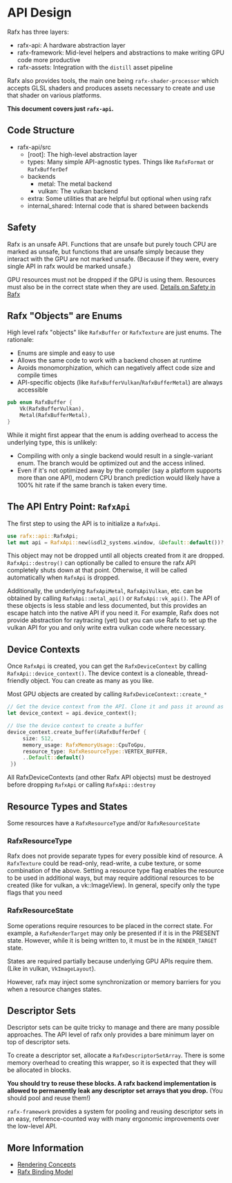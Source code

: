 # API Design

Rafx has three layers:
 * rafx-api: A hardware abstraction layer
 * rafx-framework: Mid-level helpers and abstractions to make writing GPU code more productive
 * rafx-assets: Integration with the `distill` asset pipeline

Rafx also provides tools, the main one being `rafx-shader-processor` which accepts GLSL shaders and produces assets
necessary to create and use that shader on various platforms.

**This document covers just `rafx-api`.**

## Code Structure

 * rafx-api/src
     * \[root\]: The high-level abstraction layer
     * types: Many simple API-agnostic types. Things like `RafxFormat` or `RafxBufferDef`
     * backends
        * metal: The metal backend
        * vulkan: The vulkan backend
     * extra: Some utilities that are helpful but optional when using rafx
     * internal_shared: Internal code that is shared between backends
   
## Safety

Rafx is an unsafe API. Functions that are unsafe but purely touch CPU are marked as unsafe, but functions that are
unsafe simply because they interact with the GPU are not marked unsafe. (Because if they were, every single API in rafx
would be marked unsafe.)

GPU resources must not be dropped if the GPU is using them. Resources must also be in the correct state when they are
used. [Details on Safety in Rafx](safety.md) 

## Rafx "Objects" are Enums

High level rafx "objects" like `RafxBuffer` or `RafxTexture` are just enums. The
rationale:
 * Enums are simple and easy to use
 * Allows the same code to work with a backend chosen at runtime
 * Avoids monomorphization, which can negatively affect code size and compile times
 * API-specific objects (like `RafxBufferVulkan`/`RafxBufferMetal`) are always accessible
 
```rust
pub enum RafxBuffer {
    Vk(RafxBufferVulkan),
    Metal(RafxBufferMetal),
}
```

While it might first appear that the enum is adding overhead to access the underlying type, this is unlikely:
 * Compiling with only a single backend would result in a single-variant enum. The branch would be optimized out and the
   access inlined.
 * Even if it's not optimized away by the compiler (say a platform supports more than one API), modern CPU branch
   prediction would likely have a 100% hit rate if the same branch is taken every time.
   
## The API Entry Point: `RafxApi`

The first step to using the API is to initialize a `RafxApi`.

```rust
use rafx::api::RafxApi;
let mut api = RafxApi::new(&sdl2_systems.window, &Default::default())?;
```
   
This object may not be dropped until all objects created from it are dropped. `RafxApi::destroy()` can optionally be
called to ensure the rafx API completely shuts down at that point. Otherwise, it will be called automatically when
`RafxApi` is dropped.

Additionally, the underlying `RafxApiMetal`, `RafxApiVulkan`, etc. can be obtained by calling `RafxApi::metal_api()` or
`RafxApi::vk_api()`. The API of these objects is less stable and less documented, but this provides an escape hatch into 
the native API if you need it. For example, Rafx does not provide abstraction for raytracing (yet) but you can use Rafx
to set up the vulkan API for you and only write extra vulkan code where necessary.

## Device Contexts

Once `RafxApi` is created, you can get the `RafxDeviceContext` by calling `RafxApi::device_context()`. The device
context is a cloneable, thread-friendly object. You can create as many as you like.

Most GPU objects are created by calling `RafxDeviceContext::create_*`

```rust
// Get the device context from the API. Clone it and pass it around as much as you like
let device_context = api.device_context();

// Use the device context to create a buffer
device_context.create_buffer(&RafxBufferDef {
     size: 512,
     memory_usage: RafxMemoryUsage::CpuToGpu,
     resource_type: RafxResourceType::VERTEX_BUFFER,
     ..Default::default()
 })
```

All RafxDeviceContexts (and other Rafx API objects) must be destroyed before dropping `RafxApi` or calling 
`RafxApi::destroy`

## Resource Types and States

Some resources have a `RafxResourceType` and/or `RafxResourceState`

### RafxResourceType

Rafx does not provide separate types for every possible kind of resource. A `RafxTexture` could be read-only, read-write,
a cube texture, or some combination of the above. Setting a resource type flag enables the resource to be used in
additional ways, but may require additional resources to be created (like for vulkan, a vk::ImageView). In general,
specify only the type flags that you need

### RafxResourceState

Some operations require resources to be placed in the correct state. For example, a `RafxRenderTarget` may only be
presented if it is in the PRESENT state. However, while it is being written to, it must be in the `RENDER_TARGET` state.

States are required partially because underlying GPU APIs require them. (Like in vulkan, `VkImageLayout`).

However, rafx may inject some synchronization or memory barriers for you when a resource changes states. 

## Descriptor Sets

Descriptor sets can be quite tricky to manage and there are many possible approaches. The API level of rafx only 
provides a bare minimum layer on top of descriptor sets.

To create a descriptor set, allocate a `RafxDescriptorSetArray`. There is some memory overhead to creating this wrapper,
so it is expected that they will be allocated in blocks.

**You should try to reuse these blocks. A rafx backend implementation is allowed to permanently leak any descriptor
set arrays that you drop.** (You should pool and reuse them!)

`rafx-framework` provides a system for pooling and reusing descriptor sets in an easy, reference-counted way with many
ergonomic improvements over the low-level API.

## More Information

 * [Rendering Concepts](rendering_concepts.md)
 * [Rafx Binding Model](resource_binding_model.md)
